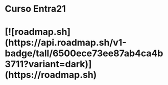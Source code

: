 <h1>Curso Entra21<h1>
[![roadmap.sh](https://api.roadmap.sh/v1-badge/tall/6500ece73ee87ab4ca4b3711?variant=dark)](https://roadmap.sh)
